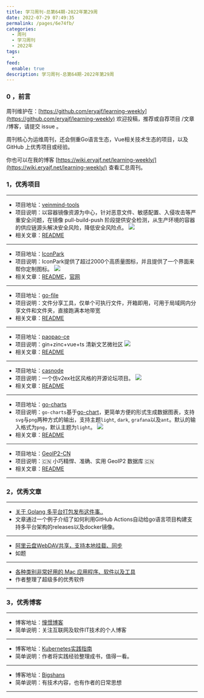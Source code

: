```yaml
---
title: 学习周刊-总第64期-2022年第29周
date: 2022-07-29 07:49:35
permalink: /pages/6e74fb/
categories:
  - 周刊
  - 学习周刊
  - 2022年
tags:
  -
feed:
  enable: true
description: 学习周刊-总第64期-2022年第29周
---
```



### 0 ，前言

周刊维护在：[https://github.com/eryajf/learning-weekly](https://github.com/eryajf/learning-weekly) 欢迎投稿，推荐或自荐项目 /文章 /博客，请提交 issue 。

周刊核心为运维周刊，还会侧重Go语言生态，Vue相关技术生态的项目，以及 GitHub 上优秀项目或经验。

你也可以在我的博客 [https://wiki.eryajf.net/learning-weekly/](https://wiki.eryajf.net/learning-weekly/) 查看汇总周刊。

### 1，优秀项目

---
- 项目地址：[veinmind-tools](https://github.com/chaitin/veinmind-tools)
- 项目说明：以容器镜像资源为中心，针对恶意文件、敏感配置、入侵攻击等严重安全问题，在镜像 pull-build-push 阶段提供安全检测，从生产环境的容器的供应链源头解决安全风险，降低安全风险点。
  ![](http://t.eryajf.net/imgs/2022/07/24d0d3fca95753d8.gif)
- 相关文章：[README](https://github.com/chaitin/veinmind-tools#readme)
---

- 项目地址：[IconPark](https://github.com/bytedance/IconPark)
- 项目说明：IconPark提供了超过2000个高质量图标，并且提供了一个界面来帮你定制图标。
  ![](http://t.eryajf.net/imgs/2022/07/327533dcaf44d43a.gif)
- 相关文章：[README](https://github.com/bytedance/IconPark/blob/master/README.zh-CN.md)，[官网](https://iconpark.oceanengine.com/)
---
- 项目地址：[go-file](https://github.com/songquanpeng/go-file)
- 项目说明：文件分享工具，仅单个可执行文件，开箱即用，可用于局域网内分享文件和文件夹，直接跑满本地带宽
- 相关文章：[README](https://github.com/songquanpeng/go-file#readme)
---
- 项目地址：[paopao-ce](https://github.com/rocboss/paopao-ce)
- 项目说明：gin+zinc+vue+ts 清新文艺微社区
  ![](http://t.eryajf.net/imgs/2022/07/99d835787e559f93.jpg)
- 相关文章：[README](https://github.com/rocboss/paopao-ce#readme)
---
- 项目地址：[casnode](https://github.com/casbin/casnode)
- 项目说明：一个仿v2ex社区风格的开源论坛项目。
  ![](http://t.eryajf.net/imgs/2022/07/96d81d2ace408a5b.png)
- 相关文章：[README](https://github.com/casbin/casnode#readme)
---
- 项目地址：[go-charts](https://github.com/vicanso/go-charts)
- 项目说明：`go-charts`基于[go-chart](https://github.com/wcharczuk/go-chart)，更简单方便的形式生成数据图表，支持`svg`与`png`两种方式的输出，支持主题`light`, `dark`, `grafana`以及`ant`。默认的输入格式为`png`，默认主题为`light`。
  ![](http://t.eryajf.net/imgs/2022/07/cc11763fc336a628.png)
- 相关文章：[README](https://github.com/vicanso/go-charts/blob/main/README_zh.md)
---
- 项目地址：[GeoIP2-CN](https://github.com/Hackl0us/GeoIP2-CN)
- 项目说明：🇨🇳 小巧精悍、准确、实用 GeoIP2 数据库 🇨🇳
- 相关文章：[README](https://github.com/Hackl0us/GeoIP2-CN#readme)
---

### 2，优秀文章

---
- [关于 Golang 多平台打包发布这件事..](https://github.com/LeslieLeung/go-multiplatform-docker/blob/main/doc/README.md)
- 文章通过一个例子介绍了如何利用GitHub Actions自动给go语言项目构建支持多平台架构的releases以及docker镜像。
---
- [阿里云盘WebDAV共享，支持本地挂载、同步](https://sleele.com/2021/08/03/webdav-aliyundriver/)
- 如题
---
- [各种类别非常好用的 Mac 应用程序、软件以及工具](https://www.ouq.net/%E5%90%84%E7%A7%8D%E7%B1%BB%E5%88%AB%E9%9D%9E%E5%B8%B8%E5%A5%BD%E7%94%A8%E7%9A%84-mac-%E5%BA%94%E7%94%A8%E7%A8%8B%E5%BA%8F%E3%80%81%E8%BD%AF%E4%BB%B6%E4%BB%A5%E5%8F%8A%E5%B7%A5%E5%85%B7.html)
- 作者整理了超级多的优秀软件
---

### 3，优秀博客

---
- 博客地址：[憧憬博客](https://licoy.cn/)
- 简单说明：关注互联网及软件IT技术的个人博客
---
- 博客地址：[Kubernetes实践指南](https://imroc.cc/kubernetes/)
- 简单说明：作者将实践经验整理成书，值得一看。
---
- 博客地址：[Bigshans](https://bigshans.github.io/)
- 简单说明：有技术内容，也有作者的日常思想
---